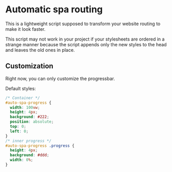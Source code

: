 # Automatic spa routing

This is a lightweight script supposed to transform your website routing to make it look faster.

This script may not work in your project if your stylesheets are ordered in a strange manner because the script appends only the new styles to the head and leaves the old ones in place.

## Customization

Right now, you can only customize the progressbar.

Default styles:

```css
/* Container */
#auto-spa-progress {
  width: 100vw;
  height: 4px;
  background: #222;
  position: absolute;
  top: 0;
  left: 0;
}
/* inner progress */
#auto-spa-progress .progress {
  height: 4px;
  background: #ddd;
  width: 0%;
}
```
